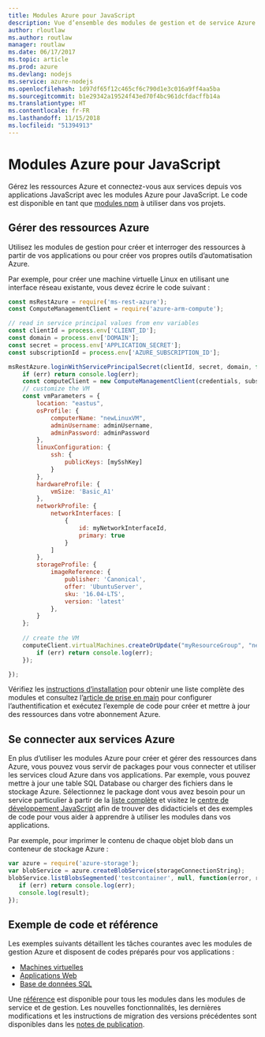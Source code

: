 ```yaml
---
title: Modules Azure pour JavaScript
description: Vue d’ensemble des modules de gestion et de service Azure pour JavaScript
author: rloutlaw
ms.author: routlaw
manager: routlaw
ms.date: 06/17/2017
ms.topic: article
ms.prod: azure
ms.devlang: nodejs
ms.service: azure-nodejs
ms.openlocfilehash: 1d97df65f12c465cf6c790d1e3c016a9ff4aa5ba
ms.sourcegitcommit: b1e29342a19524f43ed70f4bc961dcfdacffb14a
ms.translationtype: HT
ms.contentlocale: fr-FR
ms.lasthandoff: 11/15/2018
ms.locfileid: "51394913"
---
```

# <a name="azure-modules-for-javascript"></a>Modules Azure pour JavaScript

Gérez les ressources Azure et connectez-vous aux services depuis vos applications JavaScript avec les modules Azure pour JavaScript. Le code est disponible en tant que [modules npm](node-sdk-azure-install.md) à utiliser dans vos projets. 

## <a name="manage-azure-resources"></a>Gérer des ressources Azure

Utilisez les modules de gestion pour créer et interroger des ressources à partir de vos applications ou pour créer vos propres outils d’automatisation Azure. 

Par exemple, pour créer une machine virtuelle Linux en utilisant une interface réseau existante, vous devez écrire le code suivant :

```javascript
const msRestAzure = require('ms-rest-azure');
const ComputeManagementClient = require('azure-arm-compute');

// read in service principal values from env variables
const clientId = process.env['CLIENT_ID'];
const domain = process.env['DOMAIN'];
const secret = process.env['APPLICATION_SECRET'];
const subscriptionId = process.env['AZURE_SUBSCRIPTION_ID'];

msRestAzure.loginWithServicePrincipalSecret(clientId, secret, domain, function (err, credentials, subscriptions) {
    if (err) return console.log(err);
    const computeClient = new ComputeManagementClient(credentials, subscriptionId);
    // customize the VM 
    const vmParameters = {
        location: "eastus",
        osProfile: {
            computerName: "newLinuxVM",
            adminUsername: adminUsername,
            adminPassword: adminPassword
        },
        linuxConfiguration: {
            ssh: {
                publicKeys: [mySshKey]
            }
        },
        hardwareProfile: {
            vmSize: 'Basic_A1'
        },
        networkProfile: {
            networkInterfaces: [
                {
                    id: myNetworkInterfaceId,
                    primary: true
                }
            ]
        },
        storageProfile: {
            imageReference: {
                publisher: 'Canonical',
                offer: 'UbuntuServer',
                sku: '16.04-LTS',
                version: 'latest'
            },
        }
    };
 
    // create the VM
    computeClient.virtualMachines.createOrUpdate("myResourceGroup", "newLinuxVM", vmParameters, function (err, data) {
        if (err) return console.log(err);
    });

});
```

Vérifiez les [instructions d’installation](node-sdk-azure-install.md) pour obtenir une liste complète des modules et consultez l’[article de prise en main](node-sdk-azure-get-started.md) pour configurer l’authentification et exécutez l’exemple de code pour créer et mettre à jour des ressources dans votre abonnement Azure. 

## <a name="connect-to-azure-services"></a>Se connecter aux services Azure

En plus d’utiliser les modules Azure pour créer et gérer des ressources dans Azure, vous pouvez vous servir de packages pour vous connecter et utiliser les services cloud Azure dans vos applications. Par exemple, vous pouvez mettre à jour une table SQL Database ou charger des fichiers dans le stockage Azure. Sélectionnez le package dont vous avez besoin pour un service particulier à partir de la [liste complète](node-sdk-azure-install.md) et visitez le [centre de développement JavaScript](https://azure.microsoft.com/develop/nodejs/) afin de trouver des didacticiels et des exemples de code pour vous aider à apprendre à utiliser les modules dans vos applications.

Par exemple, pour imprimer le contenu de chaque objet blob dans un conteneur de stockage Azure :

```javascript
var azure = require('azure-storage');
var blobService = azure.createBlobService(storageConnectionString);
blobService.listBlobsSegmented('testcontainer', null, function(error, result, response) {
   if (err) return console.log(err);
   console.log(result);
});
```

## <a name="sample-code-and-reference"></a>Exemple de code et référence

Les exemples suivants détaillent les tâches courantes avec les modules de gestion Azure et disposent de codes préparés pour vos applications :

- [Machines virtuelles](node-samples-services-compute.md)
- [Applications Web](node-samples-services-web-and-mobile.md)
- [Base de données SQL](node-samples-services-database.md)
   
Une [référence](https://docs.microsoft.com/javascript/api) est disponible pour tous les modules dans les modules de service et de gestion. Les nouvelles fonctionnalités, les dernières modifications et les instructions de migration des versions précédentes sont disponibles dans les [notes de publication](https://github.com/Azure/azure-sdk-for-node/releases).